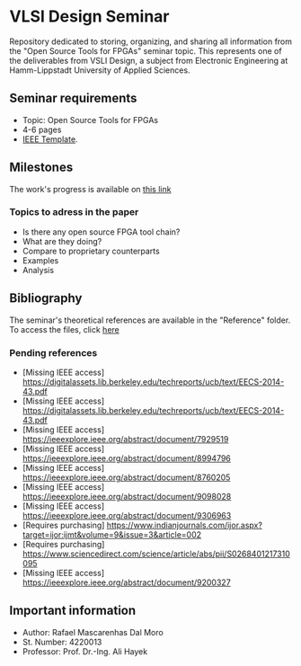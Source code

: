 # VLSI Design Seminar
Repository dedicated to storing, organizing, and sharing all information from the "Open Source Tools for FPGAs" seminar topic. This represents one of the deliverables from VSLI Design, a subject from Electronic Engineering at Hamm-Lippstadt University of Applied Sciences.

## Seminar requirements
* Topic: Open Source Tools for FPGAs
* 4-6 pages
* [IEEE Template](https://www.ieee.org/conferences/publishing/templates.html).

## Milestones
The work's progress is available on [this link](https://www.overleaf.com/read/ybyqfmctdjrm)

### Topics to adress in the paper
* Is there any open source FPGA tool chain?
* What are they doing?
* Compare to proprietary counterparts
* Examples
* Analysis


## Bibliography
The seminar's theoretical references are available in the "Reference" folder. To access the files, click [here](https://github.com/rafaelmdalmoro/VLSI-design-seminar/tree/main/References)

### Pending references
 * [Missing IEEE access] https://digitalassets.lib.berkeley.edu/techreports/ucb/text/EECS-2014-43.pdf
 * [Missing IEEE access] https://digitalassets.lib.berkeley.edu/techreports/ucb/text/EECS-2014-43.pdf
 * [Missing IEEE access] https://ieeexplore.ieee.org/abstract/document/7929519
 * [Missing IEEE access] https://ieeexplore.ieee.org/abstract/document/8994796
 * [Missing IEEE access] https://ieeexplore.ieee.org/abstract/document/8760205
 * [Missing IEEE access] https://ieeexplore.ieee.org/abstract/document/9098028
 * [Missing IEEE access] https://ieeexplore.ieee.org/abstract/document/9306963
 * [Requires purchasing] https://www.indianjournals.com/ijor.aspx?target=ijor:ijmt&volume=9&issue=3&article=002
 * [Requires purchasing] https://www.sciencedirect.com/science/article/abs/pii/S0268401217310095
 * [Missing IEEE access] https://ieeexplore.ieee.org/abstract/document/9200327

## Important information
* Author: Rafael Mascarenhas Dal Moro
* St. Number: 4220013
* Professor: Prof. Dr.-Ing. Ali Hayek
